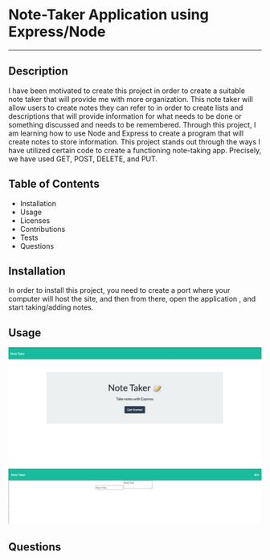 # Note-Taker Application using Express/Node
---
## Description
I have been motivated to create this project in order to create a suitable note taker that will provide me with more organization. This note taker will allow users to create notes they can refer to in order to create lists and descriptions that will provide information for what needs to be done or something discussed and needs to be remembered. Through this project, I am learning how to use Node and Express to create a program that will create notes to store information. This project stands out through the ways I have utilized certain code to create a functioning note-taking app. Precisely, we have used GET, POST, DELETE, and PUT.

## Table of Contents
* Installation
* Usage
* Licenses
* Contributions
* Tests
* Questions 

## Installation
In order to install this project, you need to create a port where your computer will host the site, and then from there, open the application , and start taking/adding notes.

## Usage
![this is the notetaker](public/assets/index.html.png)
![this is the place to add notes](public/assets/notes.html.png)

## Questions
